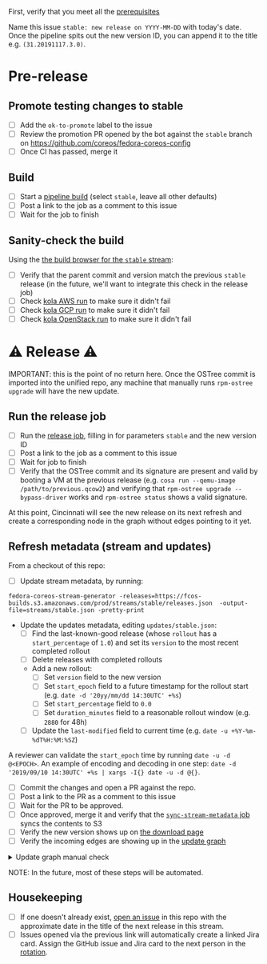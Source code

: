 First, verify that you meet all the [prerequisites](https://github.com/coreos/fedora-coreos-streams/blob/main/release-prereqs.md)

Name this issue `stable: new release on YYYY-MM-DD` with today's date. Once the pipeline spits out the new version ID, you can append it to the title e.g. `(31.20191117.3.0)`.

# Pre-release

## Promote testing changes to stable

- [ ] Add the `ok-to-promote` label to the issue
- [ ] Review the promotion PR opened by the bot against the `stable` branch on https://github.com/coreos/fedora-coreos-config
- [ ] Once CI has passed, merge it

## Build

- [ ] Start a [pipeline build](https://jenkins-fedora-coreos.apps.ocp.ci.centos.org/job/fedora-coreos/job/fedora-coreos-fedora-coreos-pipeline/build?delay=0sec) (select `stable`, leave all other defaults)
- [ ] Post a link to the job as a comment to this issue
- [ ] Wait for the job to finish

## Sanity-check the build

Using the [the build browser for the `stable` stream](https://builds.coreos.fedoraproject.org/browser?stream=stable):

- [ ] Verify that the parent commit and version match the previous `stable` release (in the future, we'll want to integrate this check in the release job)
- [ ] Check [kola AWS run](https://jenkins-fedora-coreos.apps.ocp.ci.centos.org/job/kola-aws/) to make sure it didn't fail
- [ ] Check [kola GCP run](https://jenkins-fedora-coreos.apps.ocp.ci.centos.org/job/kola-gcp/) to make sure it didn't fail
- [ ] Check [kola OpenStack run](https://jenkins-fedora-coreos.apps.ocp.ci.centos.org/job/kola-openstack/) to make sure it didn't fail

# ⚠️ Release ⚠️

IMPORTANT: this is the point of no return here. Once the OSTree commit is
imported into the unified repo, any machine that manually runs `rpm-ostree
upgrade` will have the new update.

## Run the release job

- [ ] Run the [release job](https://jenkins-fedora-coreos.apps.ocp.ci.centos.org/job/fedora-coreos/job/fedora-coreos-fedora-coreos-pipeline-release/build?delay=0sec), filling in for parameters `stable` and the new version ID
- [ ] Post a link to the job as a comment to this issue
- [ ] Wait for job to finish
- [ ] Verify that the OSTree commit and its signature are present and valid by booting a VM at the previous release (e.g. `cosa run --qemu-image /path/to/previous.qcow2`) and verifying that `rpm-ostree upgrade --bypass-driver` works and `rpm-ostree status` shows a valid signature.

At this point, Cincinnati will see the new release on its next refresh and create a corresponding node in the graph without edges pointing to it yet.

## Refresh metadata (stream and updates)

From a checkout of this repo:

- [ ] Update stream metadata, by running:


```
fedora-coreos-stream-generator -releases=https://fcos-builds.s3.amazonaws.com/prod/streams/stable/releases.json  -output-file=streams/stable.json -pretty-print
```

- Update the updates metadata, editing `updates/stable.json`:
  - [ ] Find the last-known-good release (whose `rollout` has a `start_percentage` of `1.0`) and set its `version` to the most recent completed rollout
  - [ ] Delete releases with completed rollouts
  - Add a new rollout:
    - [ ] Set `version` field to the new version
    - [ ] Set `start_epoch` field to a future timestamp for the rollout start (e.g. `date -d '20yy/mm/dd 14:30UTC' +%s`)
    - [ ] Set `start_percentage` field to `0.0`
    - [ ] Set `duration_minutes` field to a reasonable rollout window (e.g. `2880` for 48h)
  - [ ] Update the `last-modified` field to current time (e.g. `date -u +%Y-%m-%dT%H:%M:%SZ`)

A reviewer can validate the `start_epoch` time by running `date -u -d @<EPOCH>`. An example of encoding and decoding in one step: `date -d '2019/09/10 14:30UTC' +%s | xargs -I{} date -u -d @{}`. 

- [ ] Commit the changes and open a PR against the repo.
- [ ] Post a link to the PR as a comment to this issue
- [ ] Wait for the PR to be approved.
- [ ] Once approved, merge it and verify that the [`sync-stream-metadata` job](https://jenkins-fedora-coreos.apps.ocp.ci.centos.org/job/sync-stream-metadata/) syncs the contents to S3
- [ ] Verify the new version shows up on [the download page](https://getfedora.org/en/coreos/download/)
- [ ] Verify the incoming edges are showing up in the [update graph](https://builds.coreos.fedoraproject.org/graph?stream=stable)

<details>
  <summary>Update graph manual check</summary>

```
curl -H 'Accept: application/json' 'https://updates.coreos.fedoraproject.org/v1/graph?basearch=x86_64&stream=stable&rollout_wariness=0'
```

</details>

NOTE: In the future, most of these steps will be automated.

## Housekeeping

- [ ] If one doesn't already exist, [open an issue](https://github.com/coreos/fedora-coreos-streams/issues/new?labels=kind/release,jira&template=stable.md) in this repo with the approximate date in the title of the next release in this stream.
- [ ] Issues opened via the previous link will automatically create a linked Jira card. Assign the GitHub issue and Jira card to the next person in the [rotation](https://hackmd.io/WCA8XqAoRvafnja01JG_YA).
